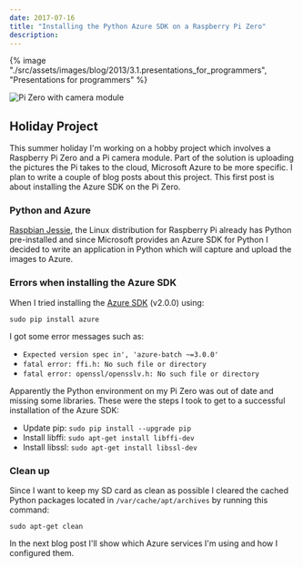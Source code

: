 ```yaml
---
date: 2017-07-16
title: "Installing the Python Azure SDK on a Raspberry Pi Zero"
description:
---
```


{% image "./src/assets/images/blog/2013/3.1.presentations_for_programmers", "Presentations for programmers" %}

![Pi Zero with camera module](/articles/2017/24.pi-zero-with-camera.jpg)

## Holiday Project

This summer holiday I'm working on a hobby project which involves a Raspberry Pi Zero and a Pi camera module. Part of the solution is uploading the pictures the Pi takes to the cloud, Microsoft Azure to be more specific. I plan to write a couple of blog posts about this project. This first post is about installing the Azure SDK on the Pi Zero.

### Python and Azure

[Raspbian Jessie](https://www.raspberrypi.org/downloads/raspbian/), the Linux distribution for Raspberry Pi already has Python pre-installed and since Microsoft provides an Azure SDK for Python I decided to write an application in Python which will capture and upload the images to Azure.

### Errors when installing the Azure SDK

When I tried installing the [Azure SDK](https://pypi.python.org/pypi/azure) (v2.0.0) using: 

`sudo pip install azure` 

I got some error messages such as:

- `Expected version spec in', 'azure-batch ~=3.0.0'`
- `fatal error: ffi.h: No such file or directory`
- `fatal error: openssl/opensslv.h: No such file or directory`

Apparently the  Python environment on my Pi Zero was out of date and missing some libraries. These were the steps I took to get to a successful installation of the Azure SDK:

- Update pip: `sudo pip install --upgrade pip`
- Install libffi: `sudo apt-get install libffi-dev`
- Install libssl: `sudo apt-get install libssl-dev`

### Clean up

Since I want to keep my SD card as clean as possible I cleared the cached Python packages located in `/var/cache/apt/archives` by running this command:

`sudo apt-get clean`

In the next blog post I'll show which Azure services I'm using and how I configured them.